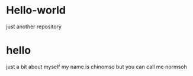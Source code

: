 # Hello-world
just another repository

# hello
just a bit about myself
my name is chinomso but you can call me normsoh
